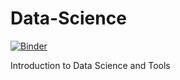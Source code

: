 # Data-Science
[![Binder](https://mybinder.org/badge_logo.svg)](https://mybinder.org/v2/gh/cschmitter/Data-Science/main)

Introduction to Data Science and Tools
